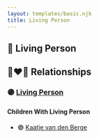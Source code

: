 ```yaml
---
layout: templates/basic.njk
title: Living Person
---
```

## 🔵 Living Person

## 👩‍❤️‍👨 Relationships

### 🟣 [Living Person](/people/7/7376448)

#### Children With Living Person
* 🟣 [Kaatje van den Berge](/people/3/32271874)